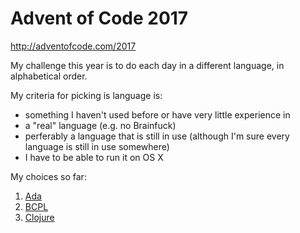 # Advent of Code 2017

http://adventofcode.com/2017

My challenge this year is to do each day in a different language, in alphabetical order.

My criteria for picking is language is:
- something I haven't used before or have very little experience in
- a "real" language (e.g. no Brainfuck)
- perferably a language that is still in use (although I'm sure every language is still in use somewhere)
- I have to be able to run it on OS X

My choices so far:
1. [Ada](01-inverse-captcha/)
2. [BCPL](02-corruption-checksum/)
3. [Clojure](03-spiral-memory/)
